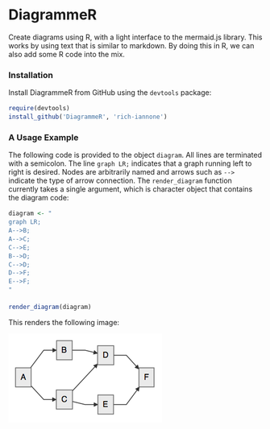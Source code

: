 DiagrammeR
==========

Create diagrams using R, with a light interface to the mermaid.js library. This works by using text that is similar to markdown. By doing this in R, we can also add some R code into the mix.

### Installation

Install DiagrammeR from GitHub using the `devtools` package:

```R
require(devtools)
install_github('DiagrammeR', 'rich-iannone')
```

### A Usage Example

The following code is provided to the object `diagram`. All lines are terminated with a semicolon. The line `graph LR;` indicates that a graph running left to right is desired. Nodes are arbitrarily named and arrows such as `-->` indicate the type of arrow connection. The `render_diagram` function currently takes a single argument, which is character object that contains the diagram code:

```R
diagram <- "
graph LR;
A-->B;
A-->C;
C-->E;
B-->D;
C-->D;
D-->F;
E-->F;
"

render_diagram(diagram)
```

This renders the following image:

<img src="inst/Example_1.png">

